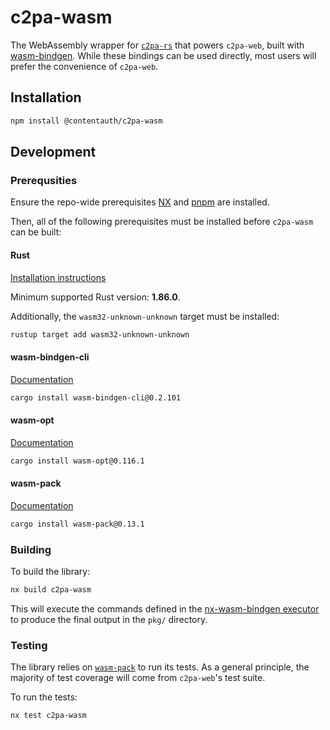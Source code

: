 # c2pa-wasm

The WebAssembly wrapper for [`c2pa-rs`](https://github.com/contentauth/c2pa-rs) that powers `c2pa-web`, built with [wasm-bindgen](https://github.com/wasm-bindgen/wasm-bindgen). While these bindings can be used directly, most users will prefer the convenience of `c2pa-web`.

## Installation

```sh
npm install @contentauth/c2pa-wasm
```

## Development

### Prerequsities 

Ensure the repo-wide prerequisites [NX](https://nx.dev/getting-started/intro) and [pnpm](https://pnpm.io/) are installed. 

Then, all of the following prerequisites must be installed before `c2pa-wasm` can be built:

#### Rust

[Installation instructions](https://www.rust-lang.org/tools/install)

Minimum supported Rust version: __1.86.0__.

Additionally, the `wasm32-unknown-unknown` target must be installed:
```sh
rustup target add wasm32-unknown-unknown
```


#### wasm-bindgen-cli

[Documentation](https://wasm-bindgen.github.io/wasm-bindgen/reference/cli)
```sh
cargo install wasm-bindgen-cli@0.2.101
```

#### wasm-opt

[Documentation](https://github.com/WebAssembly/binaryen)
```sh
cargo install wasm-opt@0.116.1
```

#### wasm-pack

[Documentation](https://rustwasm.github.io/docs/wasm-pack/)
```sh
cargo install wasm-pack@0.13.1
```

### Building

To build the library:
```sh
nx build c2pa-wasm
```

This will execute the commands defined in the [nx-wasm-bindgen executor](https://github.com/contentauth/c2pa-js-v2/blob/main/tools/nx-wasm-bindgen/src/executors/build/executor.ts) to produce the final output in the `pkg/` directory.

### Testing

The library relies on [`wasm-pack`]((https://rustwasm.github.io/docs/wasm-pack/)) to run its tests. As a general principle, the majority of test coverage will come from `c2pa-web`'s test suite.

To run the tests:
```
nx test c2pa-wasm
```
